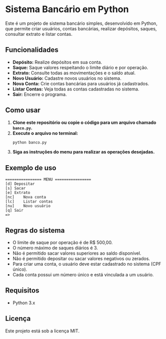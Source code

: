 # Sistema Bancário em Python

Este é um projeto de sistema bancário simples, desenvolvido em Python, que permite criar usuários, contas bancárias, realizar depósitos, saques, consultar extrato e listar contas.

## Funcionalidades

- **Depósito:** Realize depósitos em sua conta.
- **Saque:** Saque valores respeitando o limite diário e por operação.
- **Extrato:** Consulte todas as movimentações e o saldo atual.
- **Novo Usuário:** Cadastre novos usuários no sistema.
- **Nova Conta:** Crie contas bancárias para usuários já cadastrados.
- **Listar Contas:** Veja todas as contas cadastradas no sistema.
- **Sair:** Encerre o programa.

## Como usar

1. **Clone este repositório ou copie o código para um arquivo chamado `banco.py`.**
2. **Execute o arquivo no terminal:**
   ```bash
   python banco.py
   ```
3. **Siga as instruções do menu para realizar as operações desejadas.**

## Exemplo de uso

```
================ MENU ================
[d]	Depositar
[s]	Sacar
[e]	Extrato
[nc]	Nova conta
[lc]	Listar contas
[nu]	Novo usuário
[q]	Sair
=>
```

## Regras do sistema

- O limite de saque por operação é de R$ 500,00.
- O número máximo de saques diários é 3.
- Não é permitido sacar valores superiores ao saldo disponível.
- Não é permitido depositar ou sacar valores negativos ou zerados.
- Para criar uma conta, o usuário deve estar cadastrado no sistema (CPF único).
- Cada conta possui um número único e está vinculada a um usuário.

## Requisitos

- Python 3.x

## Licença

Este projeto está sob a licença MIT.
